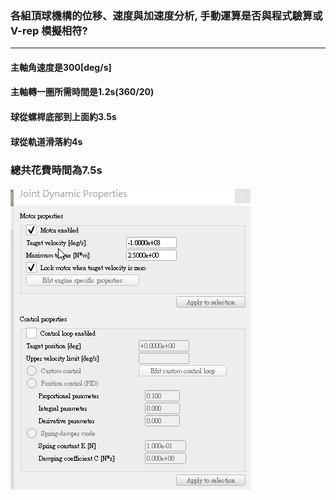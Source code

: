 ### 各組頂球機構的位移、速度與加速度分析, 手動運算是否與程式驗算或 V-rep 模擬相符?

---

#### 主軸角速度是300\[deg/s\]

#### 主軸轉一圈所需時間是1.2s\(360/20\)

#### 球從螺桿底部到上面約3.5s

#### 球從軌道滑落約4s

### 總共花費時間為7.5s



#### ![](/assets/vrep_2018-04-24_23-27-36.png)



